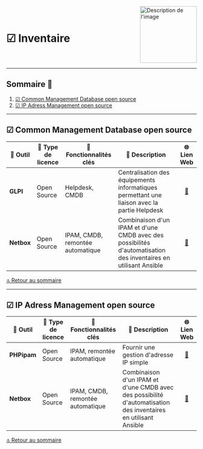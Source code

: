 <div style="display: flex; align-items: center; justify-content: space-between;">
  <h1>☑ Inventaire</h1>
  <img src="img/switchtoopen1.png" alt="Description de l'image" width="150" height="150">
</div>

---

## Sommaire 📖 <a id="sommaire"></a>
1. [☑ Common Management Database open source](#cmdb-open-source)
2. [☑ IP Adress Management open source](#ipam-open-source)

---

## ☑ Common Management Database open source <a id="cmdb-open-source"></a>

| 🌟 **Outil** | 🔑 **Type de licence** | 🚀 **Fonctionnalités clés** | 📝 **Description** | 🌐 **Lien Web** |
|---|---|---|---|---|
| **GLPI** | Open Source | Helpdesk, CMDB | Centralisation des équipements informatiques permettant une liaison avec la partie Helpdesk | <div align="center"><a href="https://glpi-project.org/fr/">🔗</a></div> |
| **Netbox** | Open Source | IPAM, CMDB, remontée automatique | Combinaison d'un IPAM et d'une CMDB avec des possibilités d'automatisation des inventaires en utilisant Ansible | <div align="center"><a href="https://netboxlabs.com/docs/netbox/en/stable/">🔗</a></div> |

[🔝 Retour au sommaire](#sommaire)

---

## ☑ IP Adress Management open source <a id="ipam-open-source"></a>

| 🌟 **Outil** | 🔑 **Type de licence** | 🚀 **Fonctionnalités clés** | 📝 **Description** | 🌐 **Lien Web** |
|---|---|---|---|---|
| **PHPipam** | Open Source | IPAM, remontée automatique | Fournir une gestion d'adresse IP simple | <div align="center"><a href="https://phpipam.net/">🔗</a></div> |
| **Netbox** | Open Source | IPAM, CMDB, remontée automatique | Combinaison d'un IPAM et d'une CMDB avec des possibilité d'automatisation des inventaires en utilisant Ansible | <div align="center"><a href="https://netboxlabs.com/docs/netbox/en/stable/">🔗</a></div> |

[🔝 Retour au sommaire](#sommaire)